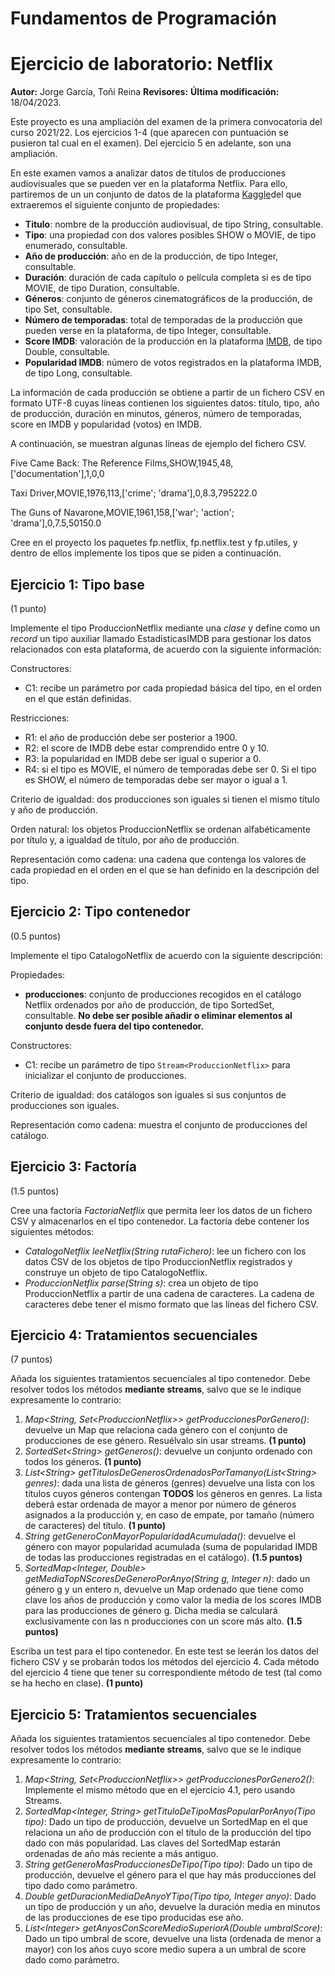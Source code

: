 # Fundamentos de Programación
# Ejercicio de laboratorio: Netflix

**Autor:**  Jorge García, Toñi Reina
**Revisores:** 
**Última modificación:** 18/04/2023.

Este proyecto es una ampliación del examen de la primera convocatoria del curso 2021/22. Los ejercicios 1-4 (que aparecen con puntuación se pusieron tal cual en el examen). Del ejercicio 5 en adelante, son una ampliación.

En este examen vamos a analizar datos de títulos de producciones audiovisuales que se pueden ver en la plataforma Netflix. Para ello, partiremos de un un conjunto de datos de la plataforma [Kaggle](https://www.kaggle.com/datasets/victorsoeiro/netflix-tv-shows-and-movies)del que extraeremos el siguiente conjunto de propiedades:

- **Titulo**: nombre de la producción audiovisual, de tipo String, consultable.
- **Tipo**: una propiedad con dos valores posibles SHOW o MOVIE, de tipo enumerado, consultable.
- **Año de producción**: año en de la producción, de tipo Integer, consultable.
- **Duración**: duración de cada capítulo o película completa si es de tipo MOVIE, de tipo Duration, consultable.
- **Géneros**: conjunto de géneros cinematográficos de la producción, de tipo Set<String>, consultable.
- **Número de temporadas**: total de temporadas de la producción que pueden verse en la plataforma, de tipo Integer, consultable.
- **Score IMDB**: valoración de la producción en la plataforma [IMDB](https://www.imdb.com/), de tipo Double, consultable.
- **Popularidad IMDB**: número de votos registrados en la plataforma IMDB, de tipo Long, consultable.

La información de cada producción se obtiene a partir de un fichero CSV en formato UTF-8 cuyas líneas contienen los siguientes datos: título, tipo, año de producción, duración en minutos, géneros, número de temporadas, score en IMDB y popularidad (votos) en IMDB.

A continuación, se muestran algunas líneas de ejemplo del fichero CSV.

Five Came Back: The Reference Films,SHOW,1945,48,['documentation'],1,0,0

Taxi Driver,MOVIE,1976,113,['crime'; 'drama'],0,8.3,795222.0

The Guns of Navarone,MOVIE,1961,158,['war'; 'action'; 'drama'],0,7.5,50150.0

Cree en el proyecto los paquetes fp.netflix, fp.netflix.test y fp.utiles, y dentro de ellos implemente los tipos que se piden a continuación.

## **Ejercicio 1: Tipo base**
(1 punto)

Implemente el tipo ProduccionNetflix mediante una *clase* y define como un *record* un tipo auxiliar llamado EstadisticasIMDB para gestionar los datos relacionados con esta plataforma, de acuerdo con la siguiente información:

Constructores:

- C1: recibe un parámetro por cada propiedad básica del tipo, en el orden en el que están definidas.

Restricciones:

- R1: el año de producción debe ser posterior a 1900.
- R2: el score de IMDB debe estar comprendido entre 0 y 10.
- R3: la popularidad en IMDB debe ser igual o superior a 0.
- R4: si el tipo es MOVIE, el número de temporadas debe ser 0. Si el tipo es SHOW, el número de temporadas debe ser mayor o igual a 1.

Criterio de igualdad: dos producciones son iguales si tienen el mismo título y año de producción.

Orden natural: los objetos ProduccionNetflix se ordenan alfabéticamente por título y, a igualdad de título, por año de producción.

Representación como cadena: una cadena que contenga los valores de cada propiedad en el orden en el que se han definido en la descripción del tipo.

## **Ejercicio 2: Tipo contenedor**
(0.5 puntos)

Implemente el tipo CatalogoNetflix de acuerdo con la siguiente descripción:

Propiedades:

- **producciones**: conjunto de producciones recogidos en el catálogo Netflix ordenados por año de producción, de tipo SortedSet<ProduccionNetflix>, consultable. **No debe ser posible añadir o eliminar elementos al conjunto desde fuera del tipo contenedor.**

Constructores:

- C1: recibe un parámetro de tipo ```Stream<ProduccionNetflix>``` para inicializar el conjunto de producciones.

Criterio de igualdad: dos catálogos son iguales si sus conjuntos de producciones son iguales.

Representación como cadena: muestra el conjunto de producciones del catálogo.

## **Ejercicio 3: Factoría**
(1.5 puntos)

Cree una factoría *FactoriaNetflix* que permita leer los datos de un fichero CSV y almacenarlos en el tipo contenedor. La factoría debe contener los siguientes métodos:

- *CatalogoNetflix leeNetflix(String rutaFichero)*: lee un fichero con los datos CSV de los objetos de tipo ProduccionNetflix registrados y construye un objeto de tipo CatalogoNetflix.
- *ProduccionNetflix parse(String s)*: crea un objeto de tipo ProduccionNetflix a partir de una cadena de caracteres. La cadena de caracteres debe tener el mismo formato que las líneas del fichero CSV.

## **Ejercicio 4: Tratamientos secuenciales**
(7 puntos)

Añada los siguientes tratamientos secuenciales al tipo contenedor. Debe resolver todos los métodos **mediante streams**, salvo que se le indique expresamente lo contrario:

1. *Map<String, Set\<ProduccionNetflix\>> getProduccionesPorGenero()*: devuelve un Map que relaciona cada género con el conjunto de producciones de ese género. Resuélvalo sin usar streams. **(1 punto)**
1. *SortedSet\<String\> getGeneros()*: devuelve un conjunto ordenado con todos los géneros. **(1 punto)**
1. *List\<String\> getTitulosDeGenerosOrdenadosPorTamanyo(List\<String\> genres)*: dada una lista de géneros (genres) devuelve una lista con los títulos cuyos géneros contengan **TODOS** los géneros en genres. La lista deberá estar ordenada de mayor a menor por número de géneros asignados a la producción y, en caso de empate, por tamaño (número de caracteres) del título. **(1 punto)**
1. *String getGeneroConMayorPopularidadAcumulada()*: devuelve el género con mayor popularidad acumulada (suma de popularidad IMDB de todas las producciones registradas en el catálogo). **(1.5 puntos)**
1. *SortedMap<Integer, Double> getMediaTopNScoresDeGeneroPorAnyo(String g, Integer n)*: dado un género g y un entero n, devuelve un Map ordenado que tiene como clave los años de producción y como valor la media de los scores IMDB para las producciones de género g. Dicha media se calculará exclusivamente con las n producciones con un score más alto. **(1.5 puntos)**

Escriba un test para el tipo contenedor. En este test se leerán los datos del fichero CSV y se probarán todos los métodos del ejercicio 4. Cada método del ejercicio 4 tiene que tener su correspondiente método de test (tal como se ha hecho en clase). **(1 punto)**


## **Ejercicio 5: Tratamientos secuenciales**


Añada los siguientes tratamientos secuenciales al tipo contenedor. Debe resolver todos los métodos **mediante streams**, salvo que se le indique expresamente lo contrario:

1. *Map<String, Set\<ProduccionNetflix\>> getProduccionesPorGenero2()*: Implemente el mismo método que en el ejercicio 4.1, pero usando Streams. 
1. *SortedMap<Integer, String> getTituloDeTipoMasPopularPorAnyo(Tipo tipo)*: Dado un tipo de producción, devuelve un SortedMap en el que relaciona un año de producción con el título de la producción  del tipo dado con más popularidad. Las claves del SortedMap estarán ordenadas de año más reciente a más antiguo. 
1. *String getGeneroMasProduccionesDeTipo(Tipo tipo)*: Dado un tipo de producción, devuelve el género para el que hay más producciones del tipo dado como parámetro. 
1. *Double getDuracionMediaDeAnyoYTipo(Tipo tipo, Integer anyo)*: Dado un tipo de producción y un año, devuelve la duración media en minutos de las producciones de ese tipo producidas ese año. 
1. *List\<Integer\> getAnyosConScoreMedioSuperiorA(Double umbralScore)*: Dado un tipo umbral de score, devuelve una lista  (ordenada de menor a mayor) con los años cuyo score medio supera a un umbral de score dado como parámetro. 


